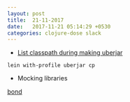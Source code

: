 ```yaml
---
layout: post
title:  21-11-2017
date:   2017-11-21 05:14:29 +0530
categories: clojure-dose slack
---
```



* [List classpath during making uberjar](https://clojurians.slack.com/archives/C03S1KBA2/p1511204859000482)

`lein with-profile uberjar cp`

* Mocking libraries

[bond](https://github.com/circleci/bond)
